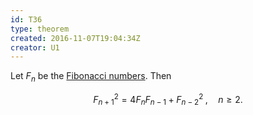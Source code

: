 ```yaml
---
id: T36
type: theorem
created: 2016-11-07T19:04:34Z
creator: U1
---
```

Let $F_n$ be the [Fibonacci numbers](D9#fibonacci-number). Then

$$F_{n+1}^2=4F_nF_{n-1}+F_{n-2}^2\;,\quad n\geq2.$$
